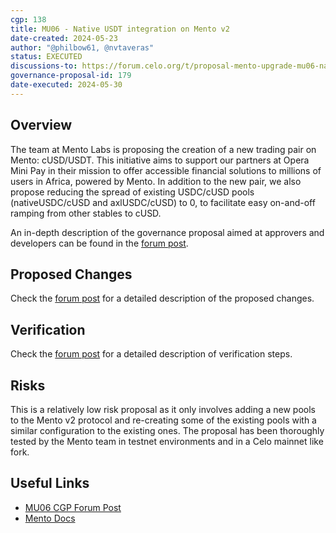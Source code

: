 ```yaml
---
cgp: 138
title: MU06 - Native USDT integration on Mento v2
date-created: 2024-05-23
author: "@philbow61, @nvtaveras"
status: EXECUTED
discussions-to: https://forum.celo.org/t/proposal-mento-upgrade-mu06-native-usdt-integration/
governance-proposal-id: 179
date-executed: 2024-05-30
---
```


## Overview

The team at Mento Labs is proposing the creation of a new trading pair on Mento: cUSD/USDT. This initiative aims to support our partners at Opera Mini Pay in their mission to offer accessible financial solutions to millions of users in Africa, powered by Mento. In addition to the new pair, we also propose reducing the spread of existing USDC/cUSD pools (nativeUSDC/cUSD and axlUSDC/cUSD) to 0, to facilitate easy on-and-off ramping from other stables to cUSD.

An in-depth description of the governance proposal aimed at approvers and developers can be found in the [forum post](https://forum.celo.org/t/proposal-mento-upgrade-mu06-native-usdt-integration/8010).

## Proposed Changes

Check the [forum post](https://forum.celo.org/t/proposal-mento-upgrade-mu06-native-usdt-integration/8010) for a detailed description of the proposed changes.

## Verification

Check the [forum post](https://forum.celo.org/t/proposal-mento-upgrade-mu06-native-usdt-integration/8010) for a detailed description of verification steps.

## Risks

This is a relatively low risk proposal as it only involves adding a new pools to the Mento v2 protocol and re-creating some of the existing pools with a similar configuration to the existing ones. The proposal has been thoroughly tested by the Mento team in testnet environments and in a Celo mainnet like fork.

## Useful Links

- [MU06 CGP Forum Post](https://forum.celo.org/t/proposal-mento-upgrade-mu06-native-usdt-integration/8010)
- [Mento Docs](https://docs.mento.org)
